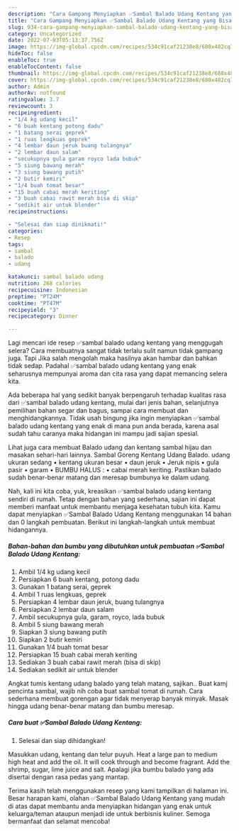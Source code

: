 ```yaml
---
description: "Cara Gampang Menyiapkan ✅Sambal Balado Udang Kentang yang Bisa Manjain Lidah, Buat Buka Puasa}"
title: "Cara Gampang Menyiapkan ✅Sambal Balado Udang Kentang yang Bisa Manjain Lidah, Buat Buka Puasa}"
slug: 934-cara-gampang-menyiapkan-sambal-balado-udang-kentang-yang-bisa-manjain-lidah-buat-buka-puasa
category: Uncategorized
date: 2022-07-03T05:13:37.756Z
image: https://img-global.cpcdn.com/recipes/534c91caf21238e8/680x482cq70/sambal-balado-udang-kentang-foto-resep-utama.jpg
hideToc: false
enableToc: true
enableTocContent: false
thumbnail: https://img-global.cpcdn.com/recipes/534c91caf21238e8/680x482cq70/sambal-balado-udang-kentang-foto-resep-utama.jpg
cover: https://img-global.cpcdn.com/recipes/534c91caf21238e8/680x482cq70/sambal-balado-udang-kentang-foto-resep-utama.jpg
author: Admin
authorAv: notfound
ratingvalue: 3.7
reviewcount: 3
recipeingredient:
- "1/4 kg udang kecil"
- "6 buah kentang potong dadu"
- "1 batang serai geprek"
- "1 ruas lengkuas geprek"
- "4 lembar daun jeruk buang tulangnya"
- "2 lembar daun salam"
- "secukupnya gula garam royco lada bubuk"
- "5 siung bawang merah"
- "3 siung bawang putih"
- "2 butir kemiri"
- "1/4 buah tomat besar"
- "15 buah cabai merah keriting"
- "3 buah cabai rawit merah bisa di skip"
- "sedikit air untuk blender"
recipeinstructions:

- "Selesai dan siap dinikmati!"
categories:
- Resep
tags:
- sambal
- balado
- udang

katakunci: sambal balado udang 
nutrition: 268 calories
recipecuisine: Indonesian
preptime: "PT24M"
cooktime: "PT47M"
recipeyield: "3"
recipecategory: Dinner

---
```



Lagi mencari ide resep ✅sambal balado udang kentang yang menggugah selera? Cara membuatnya sangat tidak terlalu sulit namun tidak gampang juga. Tapi Jika salah mengolah maka hasilnya akan hambar dan bahkan tidak sedap. Padahal ✅sambal balado udang kentang yang enak seharusnya mempunyai aroma dan cita rasa yang dapat memancing selera kita.


Ada beberapa hal yang sedikit banyak berpengaruh terhadap kualitas rasa dari ✅sambal balado udang kentang, mulai dari jenis bahan, selanjutnya pemilihan bahan segar dan bagus, sampai cara membuat dan menghidangkannya. Tidak usah bingung jika ingin menyiapkan ✅sambal balado udang kentang yang enak di mana pun anda berada, karena asal sudah tahu caranya maka hidangan ini mampu jadi sajian spesial.

Lihat juga cara membuat Balado udang dan kentang sambal hijau dan masakan sehari-hari lainnya. Sambal Goreng Kentang Udang Balado. udang ukuran sedang • kentang ukuran besar • daun jeruk • Jeruk nipis • gula pasir • garam • BUMBU HALUS : • cabai merah keriting. Pastikan balado sudah benar-benar matang dan meresap bumbunya ke dalam udang.


Nah, kali ini kita coba, yuk, kreasikan ✅sambal balado udang kentang sendiri di rumah. Tetap dengan bahan yang sederhana, sajian ini dapat memberi manfaat untuk membantu menjaga kesehatan tubuh kita. Kamu dapat menyiapkan ✅Sambal Balado Udang Kentang menggunakan 14 bahan dan 0 langkah pembuatan. Berikut ini langkah-langkah untuk membuat hidangannya.

<!--inarticleads1-->

##### Bahan-bahan dan bumbu yang dibutuhkan untuk pembuatan ✅Sambal Balado Udang Kentang:

1. Ambil 1/4 kg udang kecil
1. Persiapkan 6 buah kentang, potong dadu
1. Gunakan 1 batang serai, geprek
1. Ambil 1 ruas lengkuas, geprek
1. Persiapkan 4 lembar daun jeruk, buang tulangnya
1. Persiapkan 2 lembar daun salam
1. Ambil secukupnya gula, garam, royco, lada bubuk
1. Ambil 5 siung bawang merah
1. Siapkan 3 siung bawang putih
1. Siapkan 2 butir kemiri
1. Gunakan 1/4 buah tomat besar
1. Persiapkan 15 buah cabai merah keriting
1. Sediakan 3 buah cabai rawit merah (bisa di skip)
1. Sediakan sedikit air untuk blender


Angkat tumis kentang udang balado yang telah matang, sajikan.. Buat kamj pencinta sambal, wajib nih coba buat sambal tomat di rumah. Cara sederhana membuat gorengan agar tidak menyerap banyak minyak. Masak hingga udang benar-benar matang dan bumbu meresap. 

<!--inarticleads2-->

##### Cara buat ✅Sambal Balado Udang Kentang:


1. Selesai dan siap dihidangkan!

Masukkan udang, kentang dan telur puyuh. Heat a large pan to medium high heat and add the oil. It will cook through and become fragrant. Add the shrimp, sugar, lime juice and salt. Apalagi jika bumbu balado yang ada disertai dengan rasa pedas yang mantap. 

Terima kasih telah menggunakan resep yang kami tampilkan di halaman ini. Besar harapan kami, olahan ✅Sambal Balado Udang Kentang yang mudah di atas dapat membantu anda menyiapkan hidangan yang enak untuk keluarga/teman ataupun menjadi ide untuk berbisnis kuliner. Semoga bermanfaat dan selamat mencoba!
